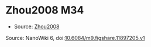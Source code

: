 <a name="material" />

# Zhou2008 M34
<script type="application/ld+json">
  {
    "@context": "https://schema.org/",
    "@type": "ChemicalSubstance",
    "@id": "https://egonw.github.io/nanowiki/nanowiki246.html#material",
    "http://purl.org/dc/terms/conformsTo":
      {
        "@type": "CreativeWork",
        "@id": "https://bioschemas.org/profiles/ChemicalSubstance/0.4-RELEASE/"
      },
    "identfier": "246",
    "name": "Zhou2008 M34",
    "url": "https://egonw.github.io/nanowiki/nanowiki246.html#material",
    "sameAs": "http://127.0.0.1/mediawiki/index.php/Special:URIResolver/Zhou2008_M34"
  }
</script>


* Source: [Zhou2008](articleZhou2008.md)


Source: NanoWiki 6, doi:[10.6084/m9.figshare.11897205.v1](https://doi.org/10.6084/m9.figshare.11897205.v1)
